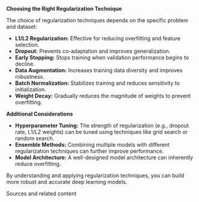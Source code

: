 **Choosing the Right Regularization Technique**

The choice of regularization techniques depends on the specific problem and dataset:

* **L1/L2 Regularization:** Effective for reducing overfitting and feature selection.
* **Dropout:** Prevents co-adaptation and improves generalization.
* **Early Stopping:** Stops training when validation performance begins to decline.
* **Data Augmentation:** Increases training data diversity and improves robustness.
* **Batch Normalization:** Stabilizes training and reduces sensitivity to initialization.
* **Weight Decay:** Gradually reduces the magnitude of weights to prevent overfitting.

**Additional Considerations**

* **Hyperparameter Tuning:** The strength of regularization (e.g., dropout rate, L1/L2 weights) can be tuned using techniques like grid search or random search.
* **Ensemble Methods:** Combining multiple models with different regularization techniques can further improve performance.
* **Model Architecture:** A well-designed model architecture can inherently reduce overfitting.

By understanding and applying regularization techniques, you can build more robust and accurate deep learning models.

Sources and related content

